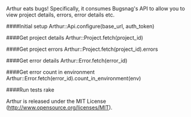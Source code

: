 Arthur eats bugs! Specifically, it consumes Bugsnag's API to allow you to view project details, errors,
error details etc.

####Initial setup
	Arthur::Api.configure(base_url, auth_token)

####Get project details
	Arthur::Project.fetch(project_id)

####Get project errors
	Arthur::Project.fetch(project_id).errors

####Get error details
	Arthur::Error.fetch(error_id)

####Get error count in environment
	Arthur::Error.fetch(error_id).count_in_environment(env)

####Run tests
    rake

Arthur is released under the MIT License (http://www.opensource.org/licenses/MIT).
